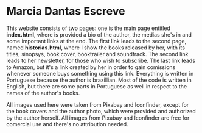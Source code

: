 # Marcia Dantas Escreve
This website consists of two pages: one is the main page entitled **index.html**, where is provided a bio of the author, the medias she's in and some important links at the end. The first link leads to the second page, named **historias.html**, where I show the books released by her, with its titles, sinopsys, book cover, booktrailer and soundtrack. The second link leads to her newsletter, for those who wish to subscribe. The last link leads to Amazon, but it's a link created by her in order to gain comissions whenever someone buys something using this link. Everything is written in Portuguese because the author is brazillian. Most of the code is written in English, but there are some parts in Portuguese as well in respect to the names of the author's books.

All images used here were taken from Pixabay and Iconfinder, except for the book covers and the author photo, which were provided and authorized by the author herself. All images from Pixabay and Iconfinder are free for comercial use and there's no attribution needed.
